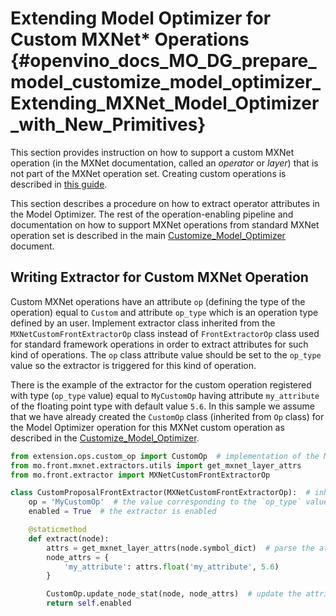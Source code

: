 # Extending Model Optimizer for Custom MXNet* Operations {#openvino_docs_MO_DG_prepare_model_customize_model_optimizer_Extending_MXNet_Model_Optimizer_with_New_Primitives}

This section provides instruction on how to support a custom MXNet operation (in the MXNet documentation, called an *operator* or *layer*) that is not part of the MXNet operation set. Creating custom operations is described in 
[this guide](https://mxnet.apache.org/versions/1.7.0/api/faq/new_op.html).

This section describes a procedure on how to extract operator attributes in the Model Optimizer. The rest of the
operation-enabling pipeline and documentation on how to support MXNet operations from standard MXNet operation set is
described in the main [Customize_Model_Optimizer](Customize_Model_Optimizer.md) document.

## Writing Extractor for Custom MXNet Operation
Custom MXNet operations have an attribute `op` (defining the type of the operation) equal to `Custom` and attribute
`op_type` which is an operation type defined by an user. Implement extractor class inherited from the
`MXNetCustomFrontExtractorOp` class instead of `FrontExtractorOp` class used for standard framework operations in order
to extract attributes for such kind of operations. The `op` class attribute value should be set to the `op_type` value
so the extractor is triggered for this kind of operation.

There is the example of the extractor for the custom operation registered with type (`op_type` value) equal to
`MyCustomOp` having attribute `my_attribute` of the floating point type with default value `5.6`. In this sample we
assume that we have already created the `CustomOp` class (inherited from `Op` class) for the Model Optimizer operation
for this MXNet custom operation as described in the [Customize_Model_Optimizer](Customize_Model_Optimizer.md).

```py
from extension.ops.custom_op import CustomOp  # implementation of the MO operation class
from mo.front.mxnet.extractors.utils import get_mxnet_layer_attrs
from mo.front.extractor import MXNetCustomFrontExtractorOp

class CustomProposalFrontExtractor(MXNetCustomFrontExtractorOp):  # inherit from specific base class
    op = 'MyCustomOp'  # the value corresponding to the `op_type` value of the MXNet operation
    enabled = True  # the extractor is enabled

    @staticmethod
    def extract(node):
        attrs = get_mxnet_layer_attrs(node.symbol_dict)  # parse the attributes to a dictionary with string values
        node_attrs = {
            'my_attribute': attrs.float('my_attribute', 5.6)
        }

        CustomOp.update_node_stat(node, node_attrs)  # update the attributes of the node
        return self.enabled
```
